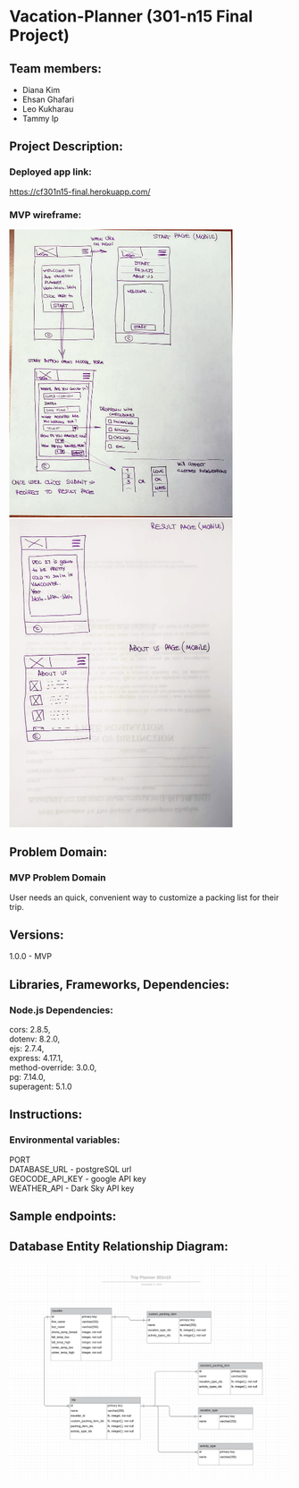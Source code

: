 # Vacation-Planner (301-n15 Final Project)

## Team members:
  - Diana Kim
  - Ehsan Ghafari
  - Leo Kukharau
  - Tammy Ip

## Project Description:
  ### Deployed app link:
  https://cf301n15-final.herokuapp.com/

  ### MVP wireframe:

  <img src="./public/img/wireframe(mvp_main).jpg" alt="Main_page_wireframe" width="400"/> 
  <img src="./public/img/wireframe(mvp_results_about).jpg" alt="Result_page_wireframe" width="400"/>


## Problem Domain:
  ### MVP Problem Domain
  User needs an quick, convenient way to customize a packing list for their trip.

## Versions:

  1.0.0 - MVP

## Libraries, Frameworks, Dependencies:
  ### Node.js Dependencies:   
  cors: 2.8.5,  
  dotenv: 8.2.0,  
  ejs: 2.7.4,  
  express: 4.17.1,  
  method-override: 3.0.0,  
  pg: 7.14.0,  
  superagent: 5.1.0  

## Instructions:
  ### Environmental variables:
  PORT  
  DATABASE_URL - postgreSQL url  
  GEOCODE_API_KEY - google API key  
  WEATHER_API - Dark Sky API key  


## Sample endpoints:


## Database Entity Relationship Diagram:

  <img src="./public/img/entity_relationship_diagram.png" alt="Entity Relationship Diagram" width="600"/> 

